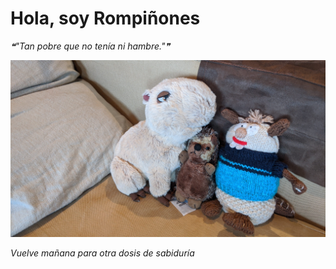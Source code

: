# Hola, soy Rompiñones

<!--STARTS_HERE_QUOTE_README-->
<i>❝"Tan pobre que no tenía ni hambre."❞</i>
<!--ENDS_HERE_QUOTE_README-->

<!--START_SECTION:update_image-->
![alt text](https://raw.githubusercontent.com/focaalvarez/rompinones/main/.github/images/IMG_20220507_162403.jpg?raw=true)
<!--END_SECTION:update_image-->

*Vuelve mañana para otra dosis de sabiduría*
